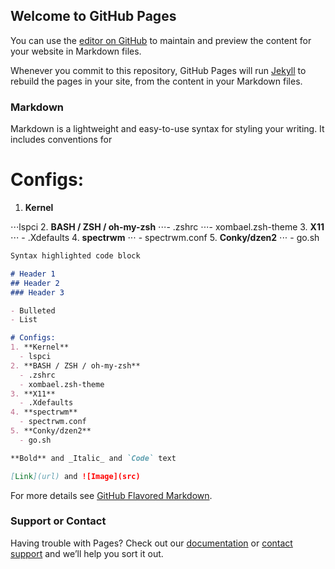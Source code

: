 ## Welcome to GitHub Pages

You can use the [editor on GitHub](https://github.com/xombael/Gentoo/edit/master/README.md) to maintain and preview the content for your website in Markdown files.

Whenever you commit to this repository, GitHub Pages will run [Jekyll](https://jekyllrb.com/) to rebuild the pages in your site, from the content in your Markdown files.

### Markdown

Markdown is a lightweight and easy-to-use syntax for styling your writing. It includes conventions for


# Configs:
1. **Kernel**

⋅⋅⋅lspci
2. **BASH / ZSH / oh-my-zsh**
⋅⋅⋅- .zshrc
⋅⋅⋅- xombael.zsh-theme
3. **X11**
⋅⋅⋅  - .Xdefaults
4. **spectrwm**
⋅⋅⋅  - spectrwm.conf
5. **Conky/dzen2**
⋅⋅⋅  - go.sh

```markdown
Syntax highlighted code block

# Header 1
## Header 2
### Header 3

- Bulleted
- List

# Configs:
1. **Kernel**
  - lspci
2. **BASH / ZSH / oh-my-zsh**
  - .zshrc
  - xombael.zsh-theme
3. **X11**
  - .Xdefaults
4. **spectrwm**
  - spectrwm.conf
5. **Conky/dzen2**
  - go.sh

**Bold** and _Italic_ and `Code` text

[Link](url) and ![Image](src)
```

For more details see [GitHub Flavored Markdown](https://guides.github.com/features/mastering-markdown/).

### Support or Contact

Having trouble with Pages? Check out our [documentation](https://help.github.com/categories/github-pages-basics/) or [contact support](https://github.com/contact) and we’ll help you sort it out.
